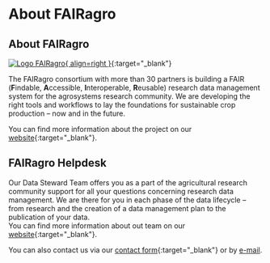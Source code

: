 # About FAIRagro

## About FAIRagro
[![Logo FAIRagro](images/Logo_FAIRagro.png){ align=right }](https://fairagro.net/en/){:target="_blank"}

The FAIRagro consortium with more than 30 partners is building a FAIR (**F**indable, **A**ccessible, **I**nteroperable, **R**eusable) research data management system for the agrosystems research community.
We are developing the right tools and workflows to lay the foundations for sustainable crop production – now and in the future.

You can find more information about the project on our [website](https://fairagro.net/en/){:target="_blank"}.


## FAIRagro Helpdesk

Our Data Steward Team offers you as a part of the agricultural research community support for all your questions concerning research data management.
We are there for you in each phase of the data lifecycle – from research and the creation of a data management plan to the publication of your data.  
You can find more information about out team on our [website](https://fairagro.net/en/helpdesk/){:target="_blank"}.

You can also contact us via our [contact form](https://fairagro.net/en/helpdesk/){:target="_blank"} or by [e-mail](mailto:dataservice@fairagro.net).
